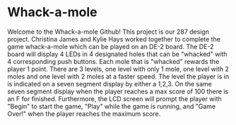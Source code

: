 # Whack-a-mole
Welcome to the Whack-a-mole Github! This project is our 287 design project. Christina James and Kylie Hays worked together to complete the game whack-a-mole which can be played on an DE-2 board. The DE-2 board will display 4 LEDs in 4 designated holes that can be "whacked" with 4 corresponding push buttons. Each mole that is "whacked" rewards the player 1 point. There are 3 levels, one level with only 1 mole, one level with 2 moles and one level with 2 moles at a faster speed. The level the player is in is indicated on a seven segment display by either a 1,2,3. On the same seven segment display when the player reaches a max score of 100 there is an F for finished. Furthermore, the LCD screen will prompt the player with "Begin" to start the game, "Play" while the game is running, and "Game Over!" when the player reaches the maximum score.
